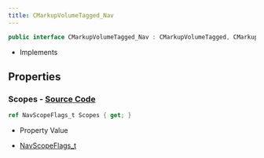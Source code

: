 ```yaml
---
title: CMarkupVolumeTagged_Nav
---
```


```csharp
public interface CMarkupVolumeTagged_Nav : CMarkupVolumeTagged, CMarkupVolume, CBaseModelEntity, CBaseEntity, CEntityInstance, ISchemaClass<CEntityInstance>, ISchemaClass<CBaseEntity>, ISchemaClass<CBaseModelEntity>, ISchemaClass<CMarkupVolume>, ISchemaClass<CMarkupVolumeTagged>, ISchemaClass<CMarkupVolumeTagged_Nav>, ISchemaField, ISchemaClass, INativeHandle
```

- Implements

## Properties

### **Scopes** - [Source Code](https://github.com/swiftly-solution/swiftlys2/blob/main/managed/src/SwiftlyS2.Generated/Schemas/Interfaces/CMarkupVolumeTagged_Nav.cs#L16)

```csharp
ref NavScopeFlags_t Scopes { get; }
```

- Property Value

- [NavScopeFlags_t](/docs/api/shared/schemadefinitions/navscopeflags_t)

